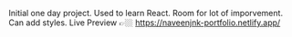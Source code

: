 Initial one day project.
Used to learn React.
Room for lot of imporvement.
Can add styles.
Live Preview 👉🏼 https://naveenjnk-portfolio.netlify.app/
